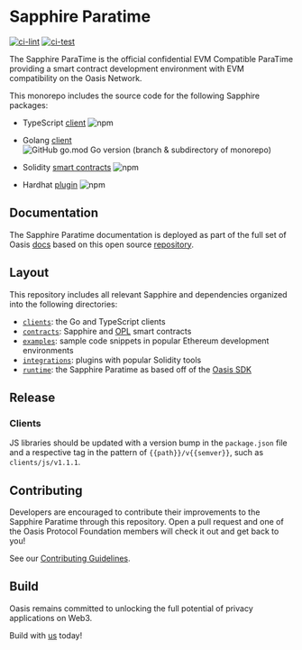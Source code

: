 # Sapphire Paratime

[![ci-lint](https://github.com/oasisprotocol/sapphire-paratime/actions/workflows/ci-lint.yaml/badge.svg)](https://github.com/oasisprotocol/sapphire-paratime/actions/workflows/ci-lint.yaml)
[![ci-test](https://github.com/oasisprotocol/sapphire-paratime/actions/workflows/ci-test.yaml/badge.svg)](https://github.com/oasisprotocol/sapphire-paratime/actions/workflows/ci-test.yaml)

The Sapphire ParaTime is the official confidential EVM Compatible ParaTime
providing a smart contract development environment with EVM compatibility
on the Oasis Network.

This monorepo includes the source code for the following Sapphire packages:

- TypeScript [client](https://www.npmjs.com/package/@oasisprotocol/sapphire-paratime) ![npm](https://img.shields.io/npm/v/@oasisprotocol/sapphire-paratime)
- Golang [client](https://pkg.go.dev/github.com/oasisprotocol/sapphire-paratime)
![GitHub go.mod Go version (branch & subdirectory of monorepo)](https://img.shields.io/github/go-mod/go-version/oasisprotocol/sapphire-paratime?filename=clients%2Fgo%2Fgo.mod)

- Solidity [smart contracts](https://www.npmjs.com/package/@oasisprotocol/sapphire-contracts) ![npm](https://img.shields.io/npm/v/@oasisprotocol/sapphire-contracts)
- Hardhat [plugin](https://www.npmjs.com/package/@oasisprotocol/sapphire-hardhat) ![npm](https://img.shields.io/npm/v/@oasisprotocol/sapphire-hardhat)

## Documentation

The Sapphire Paratime documentation is deployed as part of the full set of Oasis [docs](https://docs.oasis.io/dapp/sapphire/)
based on this open source [repository](https://github.com/oasisprotocol/docs).

## Layout

This repository includes all relevant Sapphire and dependencies organized into
the following directories:

- [`clients`](./clients): the Go and TypeScript clients
- [`contracts`](./contracts): Sapphire and [OPL](https://docs.oasis.io/dapp/opl/) smart contracts
- [`examples`](./examples/): sample code snippets in popular Ethereum 
development environments
- [`integrations`](./integrations/): plugins with popular Solidity tools
- [`runtime`](./runtime/): the Sapphire Paratime as based off of the
[Oasis SDK](https://github.com/oasisprotocol/oasis-sdk)

## Release

### Clients

JS libraries should be updated with a version bump in the `package.json`
file and a respective tag in the pattern of `{{path}}/v{{semver}}`, such as
`clients/js/v1.1.1`.


## Contributing

Developers are encouraged to contribute their improvements to the Sapphire
Paratime through this repository. Open a pull request and one of the Oasis
Protocol Foundation members will check it out and get back to you!

See our [Contributing Guidelines](CONTRIBUTING.md).

## Build

Oasis remains committed to unlocking the full potential of privacy applications
on Web3.

Build with [us](https://oasisprotocol.org/opl#how-to-get-started) today!
